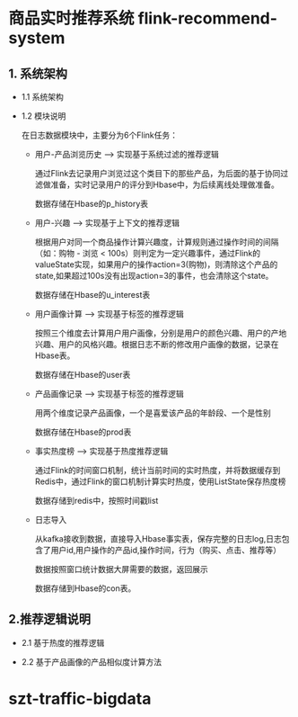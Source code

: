 # 商品实时推荐系统 flink-recommend-system

## 1. 系统架构

* 1.1 系统架构

* 1.2 模块说明

  在日志数据模块中，主要分为6个Flink任务：

  * 用户-产品浏览历史 --> 实现基于系统过滤的推荐逻辑

    通过Flink去记录用户浏览过这个类目下的那些产品，为后面的基于协同过滤做准备，实时记录用户的评分到Hbase中，为后续离线处理做准备。

    数据存储在Hbase的p_history表

  * 用户-兴趣 --> 实现基于上下文的推荐逻辑

    根据用户对同一个商品操作计算兴趣度，计算规则通过操作时间的间隔（如：购物 - 浏览  < 100s）则判定为一定兴趣事件，通过Flink的valueState实现，如果用户的操作action=3(购物)，则清除这个产品的state,如果超过100s没有出现action=3的事件，也会清除这个state。

    数据存储在Hbase的u_interest表

  * 用户画像计算 --> 实现基于标签的推荐逻辑

    按照三个维度去计算用户用户画像，分别是用户的颜色兴趣、用户的产地兴趣、用户的风格兴趣。根据日志不断的修改用户画像的数据，记录在Hbase表。

    数据存储在Hbase的user表

  * 产品画像记录 --> 实现基于标签的推荐逻辑

    用两个维度记录产品画像，一个是喜爱该产品的年龄段、一个是性别

    数据存储在Hbase的prod表

  * 事实热度榜 --> 实现基于热度推荐逻辑

    通过Flink的时间窗口机制，统计当前时间的实时热度，并将数据缓存到Redis中，通过Flink的窗口机制计算实时热度，使用ListState保存热度榜

    数据存储到redis中，按照时间戳list

  * 日志导入 

    从kafka接收到数据，直接导入Hbase事实表，保存完整的日志log,日志包含了用户id,用户操作的产品id,操作时间，行为（购买、点击、推荐等）

    数据按照窗口统计数据大屏需要的数据，返回展示

    数据存储到Hbase的con表。

## 2.推荐逻辑说明

* 2.1 基于热度的推荐逻辑

* 2.2 基于产品画像的产品相似度计算方法

  



# szt-traffic-bigdata
